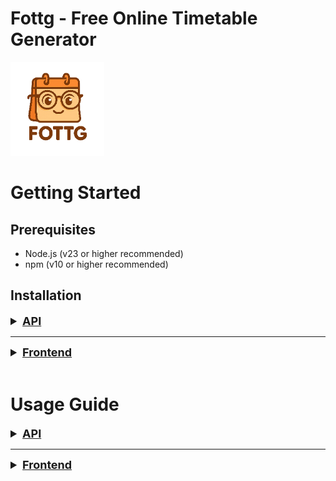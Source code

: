 # Fottg - Free Online Timetable Generator
![FOTTG Logo](images/FOTTG.png)

# Getting Started

## Prerequisites

- Node.js (v23 or higher recommended)
- npm (v10 or higher recommended)

## Installation

<details>
<summary style="font-size: 18px; text-decoration: underline; font-weight: bold;">API</summary>

Before you can run the API and database, you need to create a file named `config.py` inside the `backend` directory.This file should include the database credentials as well as a secret key used to encrypt cookies generated by the website. The File should look like this:
```
DB_USER = "root"
DB_PASSWORD = "DB_PASSWORD" # in a real-world scenario, this should be stored securely
DB_HOST = "mariadb-container"
DB_NAME = "timetable-database"

SQLALCHEMY_DATABASE_URI = f"mysql+pymysql://{DB_USER}:{DB_PASSWORD}@{DB_HOST}/{DB_NAME}"
SQLALCHEMY_TRACK_MODIFICATIONS = False


SECRET_KEY = "extremly_secret_key"
```

To run the API and Database, navigate to the folder of the cloned Git repository in your terminal and execute:
```
docker compose up -d --build
```
This command will build all images and start all containers, including the database and the API container.

Once everything is running, you can use the following API endpoints via `localhost:8000`

</details>

<hr/>

<details>
<summary style="font-size: 18px; text-decoration: underline; font-weight: bold;">Frontend</summary>

1. Clone the repository:
   ```bash
   git clone https://github.com/moritz-dstl/timetable
   cd timetable
   ```
   
2. Change to frontend directory:
   ```bash
   cd src/frontend
   ```

3. Install dependencies:
   ```bash
   npm i
   ```

4. Start the development server:
   ```bash
   npm run dev
   ```

</details>

<br/>

# Usage Guide

<details>
<summary style="font-size: 18px; text-decoration: underline; font-weight: bold;">API</summary>

## API Documentation
**IMPORTANT: Always include credentials when sending an API request**

## Register a new user
Use the endpoint `POST /User/register` with a JSON body like:
```
{ "email": "jane.doe@example.com", "password": "password_string", "school_name": "school_name_as_string" }
```
This creates a new user in the database. If the email already exists, the server will return status code 400.

## Log in
Use the endpoint `POST /User/login` with a JSON body like:
```
{ "email": "jane.doe@example.com", "password": "password_string" }
```
This checks if a user with the given email and password exists. If successful, a session token containing the user ID (Uid) is created and HTTP status 200 is returned. Otherwise, HTTP status 401 is returned.

## Get school name
Use the endpoint `GET /User/get_school` without any body. This will return a json with the User's school name:
```
{"school_name": "school name"}
```

## Log out
Use the endpoint `POST /User/logout` without any body. This clears the current session and returns HTTP status 200.


## Set settings
The endpoint `POST /Settings/set` expects a JSON object containing the following keys:

<details>
<summary>Keys</summary>

**`settings`: general configuration for the timetable generator. Fields must include**:
|             Key           |   Type   |                             Description                              |
|---------------------------|----------|----------------------------------------------------------------------|
| `prefer_early_hours`      | `bool`   | whether earlier periods should be preferred                          |
| `allow_block_scheduling`  | `bool`   | whether double lessons (blocks) are allowed                          |
| `max_hours_per_day`       | `int`    | maximum number of hours a subject can appear per day                 |
| `max_consecutive_hours`   | `int`    | maximum consecutive lessons allowed in a day                         |
| `break_window_start`      | `int`    | inclusive                                                            |
| `break_window_end`        | `int`    | inclusive; define the time window in which a lunchbreak must occur   |
| `weight_block_scheduling` | `int`    | weighting factor for encouraging block scheduling                    |
| `weight_time_of_hours`    | `int`    | weighting factor for the preference of early or late hours           |
| `max_time_for_solving`    | `int`    | maximum solving time in seconds for the timetable algorithm          |
<br/>

**`school`: structure of the school with:**
|             Key           |   Type   |                             Description                              |
|---------------------------|----------|----------------------------------------------------------------------|
| `classes`                 | `list`   | e.g. ["C1", "C2", "C3"]                                              |
| `subjects`                | `list`   | e.g. ["Math", "English", "Physics"]                                  |
| `hours_per_day`           | `int`    | number of periods per day                                            |
<br/>

**`teachers`: list of teachers. Each teacher object includes:**
|             Key           |   Type   |                             Description                              |
|---------------------------|----------|----------------------------------------------------------------------|
| `name`                    | `string` | full name of the teacher                                             |
| `max_hours`               | `int`    | maximum weekly teaching load                                         |
| `subjects`                | `list`   | list of subjects the teacher can teach                               |
<br/>

**`class_allocations`: list of subjects assigned to each class, each with:**
|             Key           |   Type   |                             Description                              |
|---------------------------|----------|----------------------------------------------------------------------|
| `class_name`              | `string` |                                                                      |
| `subject`                 | `string` | name of subject                                                      |
| `hours_per_week`          | `int`    | amount of hours subject has to be teached per week                   |
<br/>

**`subject_parallel_limits`: optional list of subjects that cannot be taught in too many classes at once (e.g. due to room constraints). Each entry includes:**
|             Key           |   Type   |                             Description                              |
|---------------------------|----------|----------------------------------------------------------------------|
| `subject_name`            | `string` |                                                                      |
| `max_parallel`            | `int`    | max simultaneous occurrences                                         |
<br/>

**`prefer_block_subjects`: optional list of subjects that strongly prefer to be scheduled in double periods, each with:**
|             Key           |   Type   |                             Description                              |
|---------------------------|----------|----------------------------------------------------------------------|
| `subject_name`            | `string` |                                                                      |
| `weight`                  | `int`    | Numeric weight (should be set **higher than 10**. A value above 50 will almost always ensure the subject is scheduled as a block)|

</details>

<details>
<summary><strong>Example</strong></summary>

```
    {
    "settings": {
        "prefer_early_hours": true,
        "allow_block_scheduling": true,
        "max_hours_per_day": 2,
        "max_consecutive_hours": 7,
        "break_window_start": 4,
        "break_window_end": 6,
        "weight_block_scheduling": 10,
        "weight_time_of_hours": 10,
        "max_time_for_solving": 180
    },

    "school": {
        "classes": ["C1", "C2", "C3"],
        "subjects": ["Math", "German", "English", "PE",
                    "Biology", "Chemistry", "Physics", "History"],
        "hours_per_day": 8
    },

    "teachers": [
        { "name": "Smith",    "max_hours": 20, "subjects": ["Math", "Physics"] },
        { "name": "Johnson",  "max_hours": 20, "subjects": ["German", "History"] },
        { "name": "Williams", "max_hours": 18, "subjects": ["English", "History"] },
        { "name": "Brown",    "max_hours": 18, "subjects": ["PE", "Biology"] },
        { "name": "Taylor",   "max_hours": 18, "subjects": ["Chemistry", "Biology"] }
    ],

    "class_allocations": [
        { "class_name": "C1", "subject": "Math",     "hours_per_week": 4 },
        { "class_name": "C1", "subject": "German",   "hours_per_week": 3 },
        { "class_name": "C1", "subject": "English",  "hours_per_week": 3 },
        { "class_name": "C1", "subject": "PE",       "hours_per_week": 2 },
        { "class_name": "C1", "subject": "Biology",  "hours_per_week": 2 },
        { "class_name": "C1", "subject": "Chemistry","hours_per_week": 2 },
        { "class_name": "C1", "subject": "Physics",  "hours_per_week": 2 },
        { "class_name": "C1", "subject": "History",  "hours_per_week": 2 },

        { "class_name": "C2", "subject": "Math",     "hours_per_week": 4 },
        { "class_name": "C2", "subject": "German",   "hours_per_week": 3 },
        { "class_name": "C2", "subject": "English",  "hours_per_week": 3 },
        { "class_name": "C2", "subject": "PE",       "hours_per_week": 2 },
        { "class_name": "C2", "subject": "Biology",  "hours_per_week": 2 },
        { "class_name": "C2", "subject": "Chemistry","hours_per_week": 2 },
        { "class_name": "C2", "subject": "Physics",  "hours_per_week": 2 },
        { "class_name": "C2", "subject": "History",  "hours_per_week": 2 },

        { "class_name": "C3", "subject": "Math",     "hours_per_week": 4 },
        { "class_name": "C3", "subject": "German",   "hours_per_week": 3 },
        { "class_name": "C3", "subject": "English",  "hours_per_week": 3 },
        { "class_name": "C3", "subject": "PE",       "hours_per_week": 2 },
        { "class_name": "C3", "subject": "Biology",  "hours_per_week": 2 },
        { "class_name": "C3", "subject": "Chemistry","hours_per_week": 2 },
        { "class_name": "C3", "subject": "Physics",  "hours_per_week": 2 },
        { "class_name": "C3", "subject": "History",  "hours_per_week": 2 }
    ],

    "subject_parallel_limits": [
        { "subject_name": "PE",        "max_parallel": 2 },
        { "subject_name": "Chemistry", "max_parallel": 2 },
        { "subject_name": "Biology",   "max_parallel": 2 }
    ],

    "prefer_block_subjects": [
        { "subject_name": "PE", "weight": 60 }
    ]
    }
```

</details>

## Get settings
The endpoint `GET /Settings/get` returns a JSON object with the following structure:


<details>
<summary><strong>Example</strong></summary>

```
    {
        "classes": [
            {
                "class_name": "C1",
                "hours_per_week": 4,
                "subject": "Math"
            },
            {
                "class_name": "C1",
                "hours_per_week": 3,
                "subject": "English"
            },
            {
                "class_name": "C2",
                "hours_per_week": 4,
                "subject": "Math"
            },
            {
                "class_name": "C2",
                "hours_per_week": 3,
                "subject": "PE"
            },
            {
                "class_name": "C3",
                "hours_per_week": 4,
                "subject": "Math"
            },
            {
                "class_name": "C3",
                "hours_per_week": 3,
                "subject": "German"
            }
        ],
        "prefer_block_subjects": [
            {
                "subject_name": "PE",
                "weight": 60
            }
        ],
        "school": {
            "Uid": 1,
            "classes": "['C1', 'C2', 'C3']",
            "hours_per_day": 8,
            "subjects": "['Math', 'German', 'English', 'PE']"
        },
        "settings": {
            "Uid": 1,
            "allow_block_scheduling": 1,
            "break_window_end": 6,
            "break_window_start": 4,
            "max_consecutive_hours": 7,
            "max_hours_per_day": 2,
            "max_time_for_solving": 180,
            "prefer_early_hours": 1,
            "weight_block_scheduling": 10,
            "weight_time_of_hours": 10
        },
        "subject_parallel_limits": [
            {
                "max_parallel": 2,
                "subject_name": "PE"
            }
        ],
        "teacher_subjects": [
            {
                "Tid": 26,
                "subject": "Math"
            },
            {
                "Tid": 27,
                "subject": "German"
            },
            {
                "Tid": 28,
                "subject": "English"
            },
            {
                "Tid": 29,
                "subject": "PE"
            },
        ],
        "teachers": [
            {
                "Tid": 26,
                "max_hours": 20,
                "name": "Smith"
            },
            {
                "Tid": 27,
                "max_hours": 20,
                "name": "Johnson"
            },
            {
                "Tid": 28,
                "max_hours": 18,
                "name": "Williams"
            },
            {
                "Tid": 29,
                "max_hours": 18,
                "name": "Brown"
            }
        ]
    }
```

</details>

## Compute timetable
The endpoint `GET /start_computing` starts the computing progress and instantly returns:
```
{
    "job_id": "24de5582-1b57-42dc-b5a3-bd2c4366806b",
    "status": "started"
}
````

## Status of computing
The endpoint `GET /status/<job_id>` (replace <job_id> with the ID returned from /start_computing) returns the current status of the timetable computation and, if available, the result.

If the status is `still running`, the result will be null:
```
{
    "result": null,
    "status": "running"
}
````

Once the computation is `finished`, the result will contain the full timetable in the following structure:

<details>
<summary>Timetable</summary>

```
{
  "status": "finished",
  "result": {
    "status": "success",
    "classes": {
      "C1": {
        "Mo": ["Subject (Teacher)", "Subject (Teacher)", "free", "..."],
        "Tu": ["...", "..."],
        ...
      },
      "C2": {
        "Mo": ["...", "..."],
        ...
      },
      "C3": {
        "Mo": ["...", "..."],
        ...
      }
    },
    "teachers": {
      "Smith": {
        "Mo": ["Subject (C1)", "Subject (C2)", "free", "..."],
        ...
      },
      "Johnson": {
        "Tu": ["...", "..."],
        ...
      },
      ...
    }
  }
}
```

</details>

</details>

<hr/>

<details>
<summary style="font-size: 18px; text-decoration: underline; font-weight: bold;">Frontend</summary>

## Developer Login
- Email: admin@email.com
- Password: password

</details>
